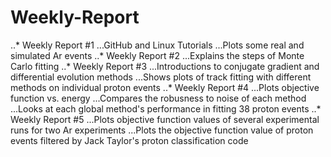 # Weekly-Report
..* Weekly Report #1
...GitHub and Linux Tutorials
...Plots some real and simulated Ar events
..* Weekly Report #2
...Explains the steps of Monte Carlo fitting
..* Weekly Report #3
...Introductions to conjugate gradient and differential evolution methods
...Shows plots of track fitting with different methods on individual proton events
..* Weekly Report #4
...Plots objective function vs. energy
...Compares the robusness to noise of each method
...Looks at each global method's performance in fitting 38 proton events
..* Weekly Report #5
...Plots objective function values of several experimental runs for two Ar experiments
...Plots the objective function value of proton events filtered by Jack Taylor's proton classification code
